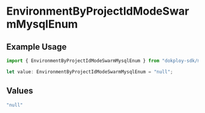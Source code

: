# EnvironmentByProjectIdModeSwarmMysqlEnum

## Example Usage

```typescript
import { EnvironmentByProjectIdModeSwarmMysqlEnum } from "dokploy-sdk/models/operations";

let value: EnvironmentByProjectIdModeSwarmMysqlEnum = "null";
```

## Values

```typescript
"null"
```